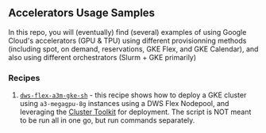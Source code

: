## Accelerators Usage Samples 
In this repo, you will (eventually) find (several) examples of using Google Cloud's accelerators (GPU & TPU) using different provisionning methods (including spot, on demand, reservations, GKE Flex, and GKE Calendar), and also using different orchestrators (Slurm + GKE primarily)

### Recipes
1. [`dws-flex-a3m-gke-sh`](./dws-flex-a3m-gke.sh) - this recipe shows how to deploy a GKE cluster using `a3-megagpu-8g` instances using a DWS Flex Nodepool, and leveraging the [Cluster Toolkit](https://github.com/GoogleCloudPlatform/cluster-toolkit/tree/main) for deployment. The script is NOT meant to be run all in one go, but run commands separately.


